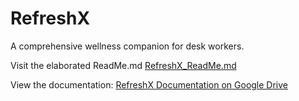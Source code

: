 <!DOCTYPE html>
<html lang="en">
<head>
  <meta charset="UTF-8">
  <meta name="viewport" content="width=device-width, initial-scale=1.0">


</head>
<body>
  <h1>RefreshX</h1>
  <p>A comprehensive wellness companion for desk workers.</p>
  <p>Visit the elaborated ReadMe.md <a href="https://refresh-x-jubmgtkol-neelkamal1969s-projects.vercel.app/#">RefreshX_ReadMe.md</a></p>
  <p>View the documentation: <a href="https://drive.google.com/drive/folders/1lILBtcfL3NminBu-gftgCAc5fi4y-rc5?usp=share_link">RefreshX Documentation on Google Drive</a></p>
</body>
</html>
